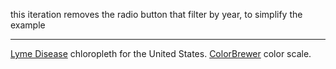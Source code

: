 this iteration removes the radio button that filter by year, to simplify the example

---

[Lyme Disease](http://catalog.data.gov/dataset/lymedisease-9211-county) chloropleth for the United States. 
[ColorBrewer](http://colorbrewer2.org/) color scale.